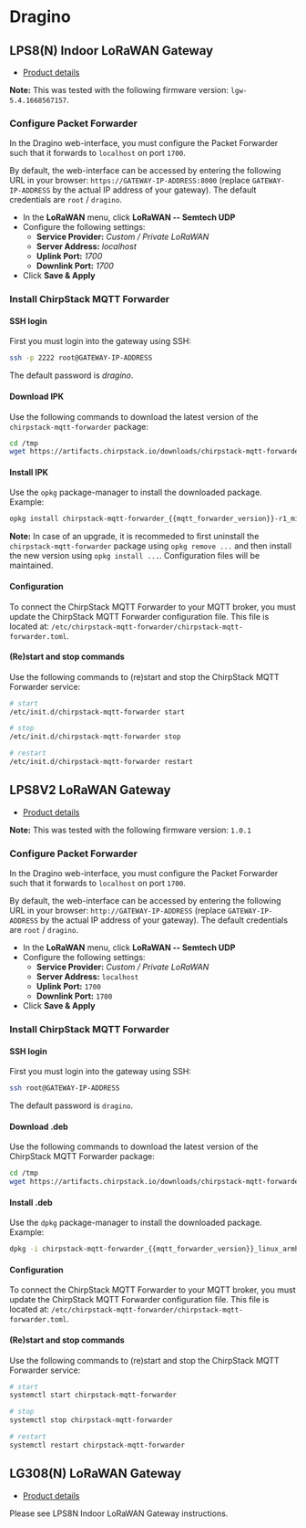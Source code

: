 # Dragino

<!-- toc -->

## LPS8(N) Indoor LoRaWAN Gateway

* [Product details](https://www.dragino.com/products/lora-lorawan-gateway/item/200-lps8n.html)

**Note:** This was tested with the following firmware version: `lgw-5.4.1668567157`.

### Configure Packet Forwarder

In the Dragino web-interface, you must configure the Packet Forwarder such
that it forwards to `localhost` on port `1700`.

By default, the web-interface can be accessed by entering the following URL
in your browser: `https://GATEWAY-IP-ADDRESS:8000` (replace `GATEWAY-IP-ADDRESS`
by the actual IP address of your gateway). The default credentials are
`root` / `dragino`.

* In the **LoRaWAN** menu, click **LoRaWAN -- Semtech UDP**
* Configure the following settings:
  * **Service Provider:** _Custom / Private LoRaWAN_
  * **Server Address:** _localhost_
  * **Uplink Port:** _1700_
  * **Downlink Port:** _1700_
* Click **Save & Apply**

### Install ChirpStack MQTT Forwarder

#### SSH login

First you must login into the gateway using SSH:

```bash
ssh -p 2222 root@GATEWAY-IP-ADDRESS
```

The default password is _dragino_.

#### Download IPK

Use the following commands to download the latest version of the
`chirpstack-mqtt-forwarder` package:

```bash
cd /tmp
wget https://artifacts.chirpstack.io/downloads/chirpstack-mqtt-forwarder/vendor/dragino/mips_24kc/chirpstack-mqtt-forwarder_{{mqtt_forwarder_version}}-r1_mips_24kc.ipk
```

#### Install IPK

Use the `opkg` package-manager to install the downloaded package. Example:

```bash
opkg install chirpstack-mqtt-forwarder_{{mqtt_forwarder_version}}-r1_mips_24kc.ipk
```

**Note:** In case of an upgrade, it is recommeded to first uninstall the
`chirpstack-mqtt-forwarder` package using `opkg remove ...` and then install the
new version using `opkg install ...`. Configuration files will be maintained.

#### Configuration

To connect the ChirpStack MQTT Forwarder to your MQTT broker, you must update
the ChirpStack MQTT Forwarder configuration file. This file is located at:
`/etc/chirpstack-mqtt-forwarder/chirpstack-mqtt-forwarder.toml`.

#### (Re)start and stop commands

Use the following commands to (re)start and stop the ChirpStack MQTT Forwarder service:

```bash
# start
/etc/init.d/chirpstack-mqtt-forwarder start

# stop
/etc/init.d/chirpstack-mqtt-forwarder stop

# restart
/etc/init.d/chirpstack-mqtt-forwarder restart
```

## LPS8V2 LoRaWAN Gateway

* [Product details](https://www.dragino.com/products/lora-lorawan-gateway/item/228-lps8v2.html)

**Note:** This was tested with the following firmware version: `1.0.1`

### Configure Packet Forwarder

In the Dragino web-interface, you must configure the Packet Forwarder such
that it forwards to `localhost` on port `1700`.

By default, the web-interface can be accessed by entering the following URL
in your browser: `http://GATEWAY-IP-ADDRESS` (replace `GATEWAY-IP-ADDRESS`
by the actual IP address of your gateway). The default credentials are
`root` / `dragino`.

* In the **LoRaWAN** menu, click **LoRaWAN -- Semtech UDP**
* Configure the following settings:
  * **Service Provider:** _Custom / Private LoRaWAN_
  * **Server Address:** `localhost`
  * **Uplink Port:** `1700`
  * **Downlink Port:** `1700`
* Click **Save & Apply**

### Install ChirpStack MQTT Forwarder

#### SSH login

First you must login into the gateway using SSH:

```bash
ssh root@GATEWAY-IP-ADDRESS
```

The default password is `dragino`.

#### Download .deb

Use the following commands to download the latest version of the
ChirpStack MQTT Forwarder package:

```bash
cd /tmp
wget https://artifacts.chirpstack.io/downloads/chirpstack-mqtt-forwarder/chirpstack-mqtt-forwarder_{{mqtt_forwarder_version}}_linux_armhf.deb
```

#### Install .deb

Use the `dpkg` package-manager to install the downloaded package. Example:

```bash
dpkg -i chirpstack-mqtt-forwarder_{{mqtt_forwarder_version}}_linux_armhf.deb
```

#### Configuration

To connect the ChirpStack MQTT Forwarder to your MQTT broker, you must update
the ChirpStack MQTT Forwarder configuration file. This file is located at:
`/etc/chirpstack-mqtt-forwarder/chirpstack-mqtt-forwarder.toml`.

#### (Re)start and stop commands

Use the following commands to (re)start and stop the ChirpStack MQTT Forwarder service:

```bash
# start
systemctl start chirpstack-mqtt-forwarder

# stop
systemctl stop chirpstack-mqtt-forwarder

# restart
systemctl restart chirpstack-mqtt-forwarder
```


## LG308(N) LoRaWAN Gateway

* [Product details](https://www.dragino.com/products/lora-lorawan-gateway/item/229-lg308n.html)

Please see LPS8N Indoor LoRaWAN Gateway instructions.
